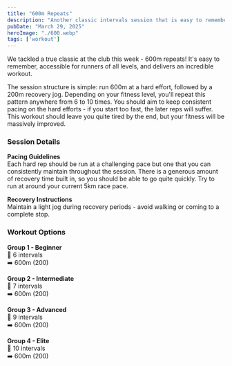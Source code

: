 ```yaml
---
title: "600m Repeats"
description: "Another classic intervals session that is easy to remember and anyone can give it a go, 600m repeats."
pubDate: "March 29, 2025"
heroImage: "./600.webp"
tags: ['workout']
---
```


We tackled a true classic at the club this week - 600m repeats! It's easy to remember, accessible for runners of all levels, and delivers an incredible workout.

The session structure is simple: run 600m at a hard effort, followed by a 200m recovery jog. Depending on your fitness level, you'll repeat this pattern anywhere from 6 to 10 times. You should aim to keep consistent pacing on the hard efforts - if you start too fast, the later reps will suffer. This workout should leave you quite tired by the end, but your fitness will be massively improved.

### Session Details

**Pacing Guidelines**  
Each hard rep should be run at a challenging pace but one that you can consistently maintain throughout the session. There is a generous amount of recovery time built in, so you should be able to go quite quickly. Try to run at around your current 5km race pace.

**Recovery Instructions**  
Maintain a light jog during recovery periods - avoid walking or coming to a complete stop.

### Workout Options

**Group 1 - Beginner**  
🔄 6 intervals  
➡️ 600m (200)

**Group 2 - Intermediate**  
🔄 7 intervals  
➡️ 600m (200)

**Group 3 - Advanced**  
🔄 9 intervals  
➡️ 600m (200)

**Group 4 - Elite**  
🔄 10 intervals  
➡️ 600m (200)